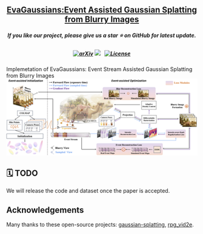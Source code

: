 <h2 align="center"> 
  <a href="https://github.com/SuperFCR/EvaGaussians.git">EvaGaussians:Event Assisted Gaussian Splatting from Blurry Images</a>
</h2>
<h5 align="center"> 
If you like our project, please give us a star ⭐ on GitHub for latest update.  </h5>
<h5 align="center">

[![arXiv](https://img.shields.io/badge/Arxiv-2405.20224-b31b1b.svg?logo=arXiv)](https://arxiv.org/abs/2405.20224)
 <a href='https://drexubery.github.io/EvaGaussians/'><img src='https://img.shields.io/badge/Project-Page-Green'></a> &nbsp;
[![License](https://img.shields.io/badge/License-MIT-yellow)](https://github.com/SuperFCR/EvaGaussians/blob/main/LICENSE) 

<!-- [![GitHub repo stars](https://img.shields.io/github/stars/SuperFCR/EvaGaussians?style=flat&logo=github&logoColor=whitesmoke&label=Stars)](https://github.com/SuperFCR/EvaGaussians/stargazers)&#160;
[![GitHub repo forks](https://img.shields.io/github/forks/SuperFCR/EvaGaussians?style=flat&logo=github&logoColor=whitesmoke&label=Forks)](https://github.com/SuperFCR/EvaGaussians/network)&#160;
[![GitHub repo watchers](https://img.shields.io/github/watchers/SuperFCR/EvaGaussians?style=flat&logo=github&logoColor=whitesmoke&label=Watchers)](https://github.com/SuperFCR/EvaGaussians/watchers)&#160; -->


</h5>
Implemetation of EvaGaussians: Event Stream Assisted Gaussian Splatting from Blurry Images
<img src="assets/pipeline.jpeg"/>

## 🗓️ TODO
We will release the code and dataset once the paper is accepted.
<!-- - [x] [2024-05-29] We have released our [project page](https://drexubery.github.io/EvaGaussians/).
- [x] [2024-05-29] We have uploaded our paper, EvaGaussians on [arxiv](https://arxiv.org/abs/2405.20224)
- [ ] Upload raw dataset
- [ ] Upload the blender file and scripts
- [ ] Upload the code -->

<!-- ## 🍭 Novel and Deblurring View Synthesis Results
### 🌅 Qualitative comparison
<img src="assets/quali_nvs_dvs_object_level.jpg"/>
<img src="assets/quali_nvs_dvs_medium_scale.jpg"/>
<img src="assets/appendix_refine_nvs_large_scale.jpg"/>
<img src="assets/quali_real_scene.jpg"/>


### 📊 Quantitative comparison
<img src="assets/quan_nvs.jpeg"/>
<img src="assets/quan_dvs.jpeg"/> -->

<!-- <h2>
  <img src="assets/acknowledgement.svg" alt="Lego Icon" style="height:24px; width:24px; vertical-align:middle; margin-right:10px;">
  Acknowledgements
</h2> -->
## Acknowledgements

Many thanks to these open-source projects: 
[gaussian-splatting](https://github.com/graphdeco-inria/gaussian-splatting/tree/main), 
[rpg_vid2e](https://github.com/uzh-rpg/EvDeblurNeRF). 
<!-- ```bibtex
@Article{kerbl3Dgaussians,
      author       = {Kerbl, Bernhard and Kopanas, Georgios and Leimk{\"u}hler, Thomas and Drettakis, George},
      title        = {3D Gaussian Splatting for Real-Time Radiance Field Rendering},
      journal      = {ACM Transactions on Graphics},
      number       = {4},
      volume       = {42},
      month        = {July},
      year         = {2023},
      url          = {https://repo-sam.inria.fr/fungraph/3d-gaussian-splatting/}
}

@InProceedings{Gehrig_2020_CVPR,
  author = {Daniel Gehrig and Mathias Gehrig and Javier Hidalgo-Carri\'o and Davide Scaramuzza},
  title = {Video to Events: Recycling Video Datasets for Event Cameras},
  booktitle = {{IEEE} Conf. Comput. Vis. Pattern Recog. (CVPR)},
  month = {June},
  year = {2020}
}
``` -->


<!-- ## 🤝 Contributors

<a href="https://github.com/SuperFCR/EvaGaussians/graphs/contributors">
  <img src="https://contrib.rocks/image?repo=SuperFCR/EvaGaussians" />
</a> -->